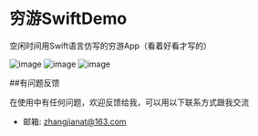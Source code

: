# 穷游SwiftDemo
空闲时间用Swift语言仿写的穷游App（看着好看才写的）

![image](http://fl.sokie.org/qy1.gif)
![image](http://fl.sokie.org/qy2.gif)
![image](http://fl.sokie.org/qy3.gif)

##有问题反馈

在使用中有任何问题，欢迎反馈给我，可以用以下联系方式跟我交流

* 邮箱: zhangjianat@163.com





